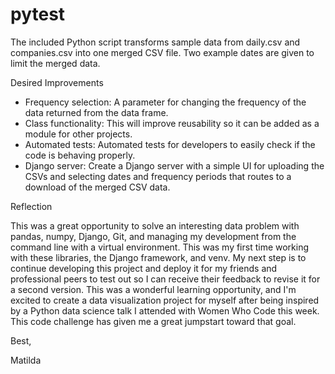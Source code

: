 # pytest

The included Python script transforms sample data from daily.csv and companies.csv into one merged CSV file. Two example dates are given to limit the merged data. 

Desired Improvements

- Frequency selection: A parameter for changing the frequency of the data returned from the data frame.
- Class functionality: This will improve reusability so it can be added as a module for other projects.
- Automated tests: Automated tests for developers to easily check if the code is behaving properly.
- Django server: Create a Django server with a simple UI for uploading the CSVs and selecting dates and frequency periods that routes to a download of the merged CSV data.

Reflection

This was a great opportunity to solve an interesting data problem with pandas, numpy, Django, Git, and managing my development from the command line with a virtual environment. This was my first time working with these libraries, the Django framework, and venv. My next step is to continue developing this project and deploy it for my friends and professional peers to test out so I can receive their feedback to revise it for a second version. This was a wonderful learning opportunity, and I'm excited to create a data visualization project for myself after being inspired by a Python data science talk I attended with Women Who Code this week. This code challenge has given me a great jumpstart toward that goal.

Best,

Matilda
